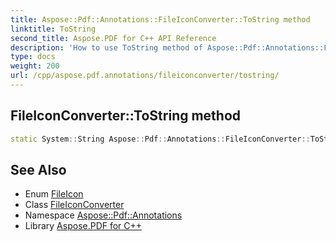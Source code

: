 ```yaml
---
title: Aspose::Pdf::Annotations::FileIconConverter::ToString method
linktitle: ToString
second_title: Aspose.PDF for C++ API Reference
description: 'How to use ToString method of Aspose::Pdf::Annotations::FileIconConverter class in C++.'
type: docs
weight: 200
url: /cpp/aspose.pdf.annotations/fileiconconverter/tostring/
---
```

## FileIconConverter::ToString method




```cpp
static System::String Aspose::Pdf::Annotations::FileIconConverter::ToString(FileIcon value)
```

## See Also

* Enum [FileIcon](../../fileicon/)
* Class [FileIconConverter](../)
* Namespace [Aspose::Pdf::Annotations](../../)
* Library [Aspose.PDF for C++](../../../)
